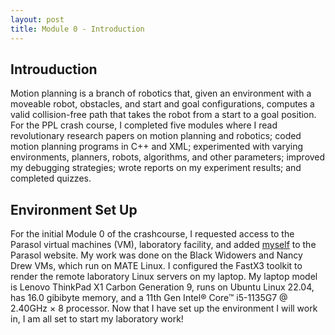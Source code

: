 ```yaml
---
layout: post
title: Module 0 - Introduction
---
```


## Introuduction 

Motion planning is a branch of robotics that, given an environment with a moveable robot, obstacles, and start and goal configurations, computes a valid collision-free path that takes the robot from a start to a goal position. For the PPL crash course, I completed five modules where I read revolutionary research papers on motion planning and robotics; coded motion planning programs in C++ and XML; experimented with varying environments, planners, robots, algorithms, and other parameters; improved my debugging strategies; wrote reports on my experiment results; and completed quizzes.


## Environment Set Up
For the initial Module 0 of the crashcourse, I requested access to the Parasol virtual machines (VM), laboratory facility, and added [myself](https://parasollab.web.illinois.edu/people/aec4/) to the Parasol website. My work was done on the Black Widowers and Nancy Drew VMs, which run on MATE Linux. I configured the FastX3 toolkit to render the remote laboratory Linux servers on my laptop. My laptop model is Lenovo ThinkPad X1 Carbon Generation 9, runs on Ubuntu Linux 22.04, has 16.0 gibibyte memory, and a 11th Gen Intel® Core™ i5-1135G7 @ 2.40GHz × 8 processor. Now that I have set up the environment I will work in, I am all set to start my laboratory work!